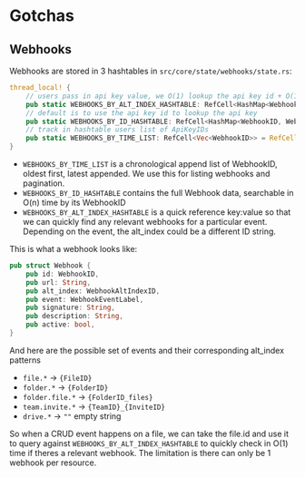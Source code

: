 # Gotchas

## Webhooks

Webhooks are stored in 3 hashtables in `src/core/state/webhooks/state.rs`:

```rs
thread_local! {
    // users pass in api key value, we O(1) lookup the api key id + O(1) lookup the api key
    pub static WEBHOOKS_BY_ALT_INDEX_HASHTABLE: RefCell<HashMap<WebhookAltIndexID, WebhookID>> = RefCell::new(HashMap::new());
    // default is to use the api key id to lookup the api key
    pub static WEBHOOKS_BY_ID_HASHTABLE: RefCell<HashMap<WebhookID, Webhook>> = RefCell::new(HashMap::new());
    // track in hashtable users list of ApiKeyIDs
    pub static WEBHOOKS_BY_TIME_LIST: RefCell<Vec<WebhookID>> = RefCell::new(Vec::new());
}
```

- `WEBHOOKS_BY_TIME_LIST` is a chronological append list of WebhookID, oldest first, latest appended. We use this for listing webhooks and pagination.
- `WEBHOOKS_BY_ID_HASHTABLE` contains the full Webhook data, searchable in O(n) time by its WebhookID
- `WEBHOOKS_BY_ALT_INDEX_HASHTABLE` is a quick reference key:value so that we can quickly find any relevant webhooks for a particular event. Depending on the event, the alt_index could be a different ID string.

This is what a webhook looks like:

```rs
pub struct Webhook {
    pub id: WebhookID,
    pub url: String,
    pub alt_index: WebhookAltIndexID,
    pub event: WebhookEventLabel,
    pub signature: String,
    pub description: String,
    pub active: bool,
}
```

And here are the possible set of events and their corresponding alt_index patterns

- `file.*` -> `{FileID}`
- `folder.*` -> `{FolderID}`
- `folder.file.*` -> `{FolderID_files}`
- `team.invite.*` -> `{TeamID}_{InviteID}`
- `drive.*` -> `""` empty string

So when a CRUD event happens on a file, we can take the file.id and use it to query against `WEBHOOKS_BY_ALT_INDEX_HASHTABLE` to quickly check in O(1) time if theres a relevant webhook. The limitation is there can only be 1 webhook per resource.
